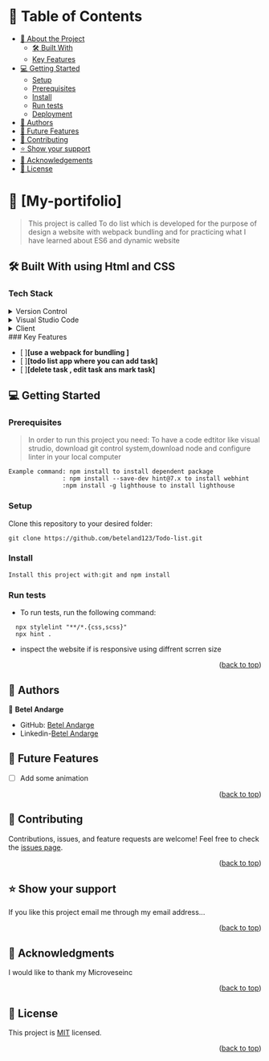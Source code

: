 # :green_book: Table of Contents
- [:book: About the Project](#about-project)
  - [:hammer_and_wrench: Built With](#built-with)
   - [Key Features](#key-features)
- [:computer: Getting Started](#getting-started)
  - [Setup](#setup)
  - [Prerequisites](#prerequisites)
  - [Install](#install)
  - [Run tests](#run-tests)
  - [Deployment](#triangular_flag_on_post-deployment)
- [:busts_in_silhouette: Authors](#authors)
- [:telescope: Future Features](#future-features)
- [:handshake: Contributing](#contributing)
- [:star:️ Show your support](#support)
- [:pray: Acknowledgements](#acknowledgements)
- [:memo: License](#license)
# :book: [My-portifolio] <a name="about-project"></a>
> This project is called To do list which is developed for the purpose of design  a website with webpack bundling  and for practicing what I have learned about ES6 and dynamic website
## :hammer_and_wrench: Built With <a name="built-with"> using Html and CSS</a>
### Tech Stack <a name="tech-stack"></a>
<details>
  <summary>Version Control</summary>
  <ul>
    <li><a href="https://github.com/">Git Hub</a></li>
  </ul>
</details>
<details>
  <summary>Visual Studio Code</summary>
  <ul>
    <li><a href="https://code.visualstudio.com">Visual Studio Code</a></li>
  </ul>
</details>
<details>
  <summary>Client</summary>
  <ul>
    <li><a href="https://developer.mozilla.org/en-US/docs/Web/HTML">HTML5</a></li>
    <li><a href="https://developer.mozilla.org/en-US/docs/Web/CSS">CSS</a></li>
    <li><a href="https://developer.mozilla.org/en-US/docs/Web/JavaScript">JavaScript</a></li>
    <li><a href="https://webpack.js.org/guides/getting-started/#basic-setup">Webpack</a></li>
  </ul>
</details>
### Key Features <a name="key-features"></a>
 
- [ ]**[use a webpack for bundling ]**
- [ ]**[todo list app where you can add task]**
- [ ]**[delete task , edit task ans mark task]**


## :computer: Getting Started <a name="getting-started"></a>

### Prerequisites
> In order to run this project you need: To have a code edtitor like visual strudio, download git control system,download node  and configure linter in your local computer
```pre
Example command: npm install to install dependent package
               : npm install --save-dev hint@7.x to install webhint
               :npm install -g lighthouse to install lighthouse
 ```
### Setup
Clone this repository to your desired folder:
```setup
git clone https://github.com/beteland123/Todo-list.git
  ```
 ### Install
```install
Install this project with:git and npm install
  ```
### Run tests
- To run tests, run the following command:
```test
  npx stylelint "**/*.{css,scss}"
  npx hint .
  ```
- inspect the website if is responsive using diffrent scrren size
<p align="right">(<a href="#readme-top">back to top</a>)</p>

<!-- AUTHORS -->

## :busts_in_silhouette: Authors <a name="authors"></a>

:bust_in_silhouette: **Betel Andarge**

- GitHub: [Betel Andarge](https://github.com/beteland123)
- Linkedin-[Betel Andarge](https://www.linkedin.com/in/betel-andarge-1b9446223)
## :telescope: Future Features <a name="future-features"></a>


- [ ] Add some animation


<p align="right">(<a href="#readme-top">back to top</a>)</p>
<!-- CONTRIBUTING -->

## :handshake: Contributing <a name="contributing"></a>

Contributions, issues, and feature requests are welcome!
Feel free to check the [issues page](../../issues/).

<p align="right">(<a href="#readme-top">back to top</a>)</p>
<!-- SUPPORT -->

## :star:️ Show your support <a name="support"></a>

If you like this project email me through my email address...
<p align="right">(<a href="#readme-top">back to top</a>)</p>
<!-- ACKNOWLEDGEMENTS -->

## :pray: Acknowledgments <a name="acknowledgements"></a>

I would like to thank my Microveseinc
<p align="right">(<a href="#readme-top">back to top</a>)</p>
<!-- LICENSE -->

## :memo: License <a name="license"></a>

This project is [MIT](https://github.com/beteland123/Todo-list/blob/feature/todo-list-structure/LICENSE) licensed.
<p align="right">(<a href="#readme-top">back to top</a>)</p>
